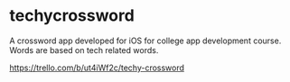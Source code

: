 # techycrossword
A crossword app developed for iOS for college app development course. Words are based on tech related words.

https://trello.com/b/ut4iWf2c/techy-crossword
